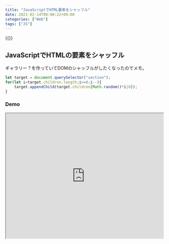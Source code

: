 ```yaml
---
title: "JavaScriptでHTML要素をシャッフル"
date: 2021-02-14T00:00:22+09:00
categories: ["Web"]
tags: ["JS"]
---
```


{{<ad>}}

## JavaScriptでHTMLの要素をシャッフル

ギャラリー？を作っていてDOMのシャッフルがしたくなったのでメモ。

```js
let target = document.querySelector("section");
for(let i=target.children.length;i>=0;i--){
	target.appendChild(target.children[Math.random()*i|0]);
}
```

### Demo

<iframe height=400px width=100% src="https://mineditor.github.io/?h=%253Csection%253E%250A%2520%2520%253Cdiv%2520style%3Dbackground%3Ared%253E1%253C%2Fdiv%253E%250A%2520%2520%253Cdiv%2520style%3Dbackground%3Aorange%253E2%253C%2Fdiv%253E%250A%2520%2520%253Cdiv%2520style%3Dbackground%3Ablue%253E3%253C%2Fdiv%253E%250A%2520%2520%253Cdiv%2520style%3Dbackground%3Askyblue%253E4%253C%2Fdiv%253E%250A%2520%2520%253Cdiv%2520style%3Dbackground%3Agreen%253E5%253C%2Fdiv%253E%250A%253C%2Fsection%253E%250A%250A%253Cbutton%2520onclick%3Dshuffle%28%29%253ESHUFFLE%253C%2Fbutton%253E&c=section%2520%257B%250A%2520%2520display%3A%2520flex%3B%250A%257D%250Adiv%2Cbutton%2520%257B%250A%2520%2520color%3A%2520%23fff%3B%250A%2520%2520background%3A%2520%23000%3B%250A%2520%2520padding%3A%25206vw%3B%250A%2520%2520margin%3A%25201vw%3B%250A%257D%250Abody%2520%257B%250A%2520%2520display%3A%2520flex%3B%250A%2520%2520justify-content%3A%2520center%3B%250A%2520%2520align-items%3A%2520center%3B%250A%2520%2520flex-direction%3A%2520column%3B%250A%2520%2520align-content%3A%2520center%3B%250A%257D&j=let%2520target%2520%3D%2520document.querySelector%28%2522section%2522%29%3B%250A%250Afunction%2520shuffle%28%29%257B%250A%2520%2520for%28var%2520i%3Dtarget.children.length%3Bi%253E%3D0%3Bi--%29%257B%250A%2520%2520%2520%2520target.appendChild%28target.children%255BMath.random%28%29*i%257C0%255D%29%3B%250A%2520%2520%257D%250A%257D&s=30"></iframe>